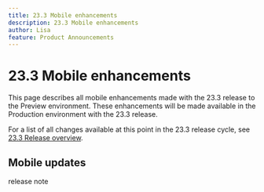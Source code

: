 ```yaml
---
title: 23.3 Mobile enhancements
description: 23.3 Mobile enhancements
author: Lisa
feature: Product Announcements
---
```

# 23.3 Mobile enhancements

This page describes all mobile enhancements made with the 23.3 release to the Preview environment. These enhancements will be made available in the Production environment with the 23.3 release. 

For a list of all changes available at this point in the 23.3 release cycle, see [23.3 Release overview](/help/quicksilver/product-announcements/product-releases/23.2-release-activity/23-3-release-overview.md).

## Mobile updates

release note

